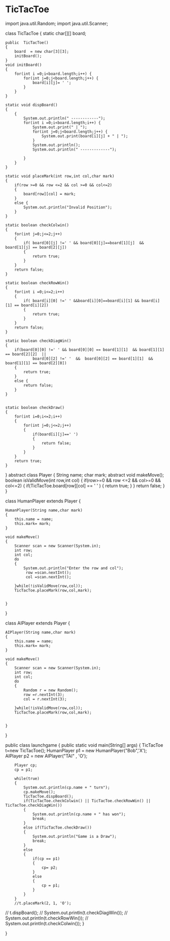 # TicTacToe


import java.util.Random;
import java.util.Scanner;


class TicTacToe
{
	static char[][] board;
	
	public  TicTacToe()
	{
		board  = new char[3][3];
		initBoard();
	}
	void initBoard()
	{
		for(int i =0;i<board.length;i++) {
			for(int j=0;j<board.length;j++) {
				board[i][j]= ' ';
			}
		}
	}
	
	static void dispBoard()
	{
		{
			System.out.println(" ------------");
			for(int i =0;i<board.length;i++) {
				System.out.print(" | ");
				for(int j=0;j<board.length;j++) {
					System.out.print(board[i][j] + " | ");
				}
				System.out.println();
				System.out.println(" -------------");
				
			}
		}
	}

	static void placeMark(int row,int col,char mark)
	{
		if(row >=0 && row <=2 && col >=0 && col<=2)
		{
			board[row][col] = mark;
		}
		else {
			System.out.println("Invalid Position");
		}
	}

	static boolean checkColwin()
	{
		for(int j=0;j<=2;j++)
		{
			if( board[0][j] !=' ' && board[0][j]==board[1][j]  &&  board[1][j] == board[2][j])
			{
				return true;
			}
		}
		return false;
	}

	static boolean checkRowWin()
	{
		for(int i =0;i<=2;i++)
		{
			if( board[i][0] !=' ' &&board[i][0]==board[i][1] && board[i][1] == board[i][2])
			{
				return true;
			}
		}
		return false;
	}
	
	static boolean checkDiagWin()
	{
		if(board[0][0] !=' ' && board[0][0] == board[1][1]  && board[1][1] == board[2][2]  ||
				board[0][2] !=' '  &&  board[0][2] == board[1][1]  && board[1][1] == board[2][0])
		{
			return true;
		}
		else {
			return false;
		}
	}


	static boolean checkDraw()
	{
		for(int i=0;i<=2;i++)
		{
			for(int j=0;j<=2;j++)
			{
				if(board[i][j]==' ')
				{
					return false;
				}
			}
		}
		return true;
	}

}
abstract class Player
{
	String name;
	char mark;
	abstract void makeMove();
	boolean isValidMove(int row,int col)
	{
		if(row>=0 && row <=2 &&
				col>=0 && col<=2)
		{
			if(TicTacToe.board[row][col] == ' ' )
			{
				return true;
			}
		}
		return false;
	}
}

class HumanPlayer extends Player
{
	
	HumanPlayer(String name,char mark)
	{
		this.name = name;
		this.mark= mark;		
	}
	
	void makeMove()
	{
		Scanner scan = new Scanner(System.in);
		int row;
		int col;
		do 
		{
			System.out.println("Enter the row and col");
			 row =scan.nextInt();
			 col =scan.nextInt();
			
		}while(!isValidMove(row,col));
		TicTacToe.placeMark(row,col,mark);
		
		
	}
	
	
	
}
 

class AIPlayer extends Player
{
	
	AIPlayer(String name,char mark)
	{
		this.name = name;
		this.mark= mark;		
	}
	
	void makeMove()
	{
		Scanner scan = new Scanner(System.in);
		int row;
		int col;
		do 
		{
			Random r = new Random();
			row =r.nextInt(3);
			col = r.nextInt(3);
			
		}while(!isValidMove(row,col));
		TicTacToe.placeMark(row,col,mark);
		
		
	}
	
}



public class launchgame {
	public static void main(String[] args) {
		TicTacToe t=new TicTacToe();
		HumanPlayer p1 = new HumanPlayer("Bob",'X');
		 AIPlayer p2 = new AIPlayer("TAI" , 'O');
		
		Player cp;
		cp = p1;
		
		while(true)
		{
			System.out.println(cp.name + " turn");
			cp.makeMove();
			TicTacToe.dispBoard();
			if(TicTacToe.checkColwin() || TicTacToe.checkRowWin() || TicTacToe.checkDiagWin())
			{
				System.out.println(cp.name + " has won");	
				break;
			}
			else if(TicTacToe.checkDraw())
			{
				System.out.println("Game is a Draw");
				break;
			}
			else
			{
				if(cp == p1)
				{
					cp= p2;
				}
				else
				{
					cp = p1;
				}
			}
		}
		//t.placeMark(2, 1, 'O');
//		t.dispBoard();
//		System.out.println(t.checkDiagWin());
//		System.out.println(t.checkRowWin());
//		System.out.println(t.checkColwin());
	}

}

